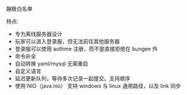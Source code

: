 蹦极白名单

特点:
  - 专为离线服务器设计
  - 玩家可以进入登录服，但无法前往其他服务器
  - 登录服可以使用 authme 注册，而不是直接拒绝在 bungee 外
  - 命令补全
  - 自动转换 yaml/mysql 无需重启
  - 自定义语言
  - 延迟更新队列，等待多次记录一起提交。支持顺序
  - 使用 NIO（java.nio） 支持 windows 与 linux 通用路径，以及 link 同步
